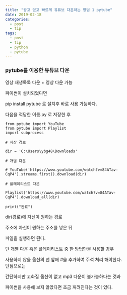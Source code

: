 ```yaml
---
title: "광고 없고 빠르게 유튜브 다운하는 방법 1 pytube"
date: 2019-02-18
categories:
  - post
  - tip
tags:
  - post
  - tip
  - python
  - pytube
---
```


### pytube를 이용한 유튜브 다운

영상 재생목록 다운 + 영상 다운 가능

파이썬이 설치되었다면

pip install pytube 로 설치후 바로 사용 가능하다.

다음을 적당한 이름.py 로 저장한 후

```
from pytube import YouTube
from pytube import Playlist
import subprocess

# 저장 경로

dir = 'C:\Users\ybg48\Downloads'

# 개별 다운

# YouTube('https://www.youtube.com/watch?v=84ATav-CqP4').streams.first().download(dir)

# 플레이리스트 다운

Playlist('https://www.youtube.com/watch?v=84ATav-CqP4').download_all(dir)

print("완료")
```

dir(경로)에 자신이 원하는 경로

주소에 자신이 원하는 주소를 넣은 뒤

파일을 실행하면 된다.

단 개별 다운 혹은 플레이리스트 중 한 방법만을 사용할 경우

사용하지 않을 옵션의 맨 앞에 #을 추가하여 주석 처리 해야한다.
<br>
단점으로는

간단하지만 고화질 옵션이 없고 mp3 다운이 불가능하다는 것과

파이썬을 사용해 보지 않았다면 조금 꺼려진다는 것이 있다.
